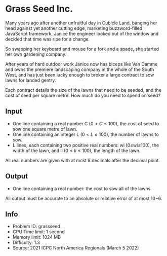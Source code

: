 # Grass Seed Inc.

Many years ago after another unfruitful day in Cubicle Land, banging her head against yet another cutting edge, marketing buzzword-filled JavaScript framework, Janice the engineer looked out of the window and decided that time was ripe for a change.

So swapping her keyboard and mouse for a fork and a spade, she started her own gardening company.

After years of hard outdoor work Janice now has biceps like Van Damme and owns the premiere landscaping company in the whole of the South West, and has just been lucky enough to broker a large contract to sow lawns for landed gentry.

Each contract details the size of the lawns that need to be seeded, and the cost of seed per square metre. How much do you need to spend on seed?

## Input

- One line containing a real number C $(0<C≤100)$, the cost of seed to sow one square metre of lawn.
- One line containing an integer L $(0<L≤100)$, the number of lawns to sow.
- L lines, each containing two positive real numbers: wi (0≤wi≤100), the width of the lawn, and li $(0≤li≤100)$, the length of the lawn.

All real numbers are given with at most 8 decimals after the decimal point.

## Output

- One line containing a real number: the cost to sow all of the lawns.

All output must be accurate to an absolute or relative error of at most 10−6.

## Info

- Problem ID: grassseed
- CPU Time limit: 1 second
- Memory limit: 1024 MB
- Difficulty: 1.3
- Source: 2021 ICPC North America Regionals (March 5 2022)

